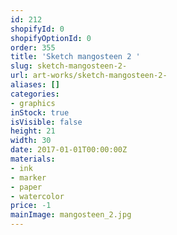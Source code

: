 ```yaml
---
id: 212
shopifyId: 0
shopifyOptionId: 0
order: 355
title: 'Sketch mangosteen 2 '
slug: sketch-mangosteen-2-
url: art-works/sketch-mangosteen-2-
aliases: []
categories:
- graphics
inStock: true
isVisible: false
height: 21
width: 30
date: 2017-01-01T00:00:00Z
materials:
- ink
- marker
- paper
- watercolor
price: -1
mainImage: mangosteen_2.jpg
---
```

